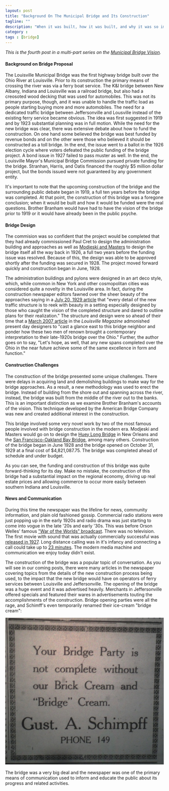 ```yaml
---
layout: post
title: "Background On The Municipal Bridge and Its Construction"
tagline: ""
description: "When it was built, how it was built, and why it was so important."
category : 
tags : [bridge]
---
```

_This is the fourth post in a multi-part series on the <a href="/tags.html#bridge-ref">Municipal Bridge Vision</a>._

#### Background on Bridge Proposal

The Louisville Municipal Bridge was the first highway bridge built over the Ohio River at Louisville.  Prior to its construction the primary means of crossing the river was via a ferry boat service.  The K&I bridge between New Albany, Indiana and Louisville was a railroad bridge, but also had a creosoted wood decking that was used for automobiles.  This was not its primary purpose, though, and it was unable to handle the traffic load as people starting buying more and more automobiles.  The need for a dedicated traffic bridge between Jeffersonville and Lousville instead of the existing ferry service became obvious.  The idea was first suggested in 1919 and by 1923 substantial planning was in full motion.  While the need for the new bridge was clear, there was extensive debate about how to fund the construction.  On one hand some believed the bridge was best funded by revenue bonds and on the other were those who believed it should be constructed as a toll bridge.  In the end, the issue went to a ballot in the 1926 election cycle where voters defeated the public funding of the bridge project.   A bond issue in 1927 failed to pass muster as well.  In the end, the Louisville Mayor's Municipal Bridge Commission pursued private funding for the bridge.  Stranhan, Harris, and Oatis financed the roughly $5 million dollar project, but the bonds issued were not guaranteed by any government entity.  

It's important to note that the upcoming construction of the bridge and the surrounding public debate began in 1919, a full ten years before the bridge was completed.  At that point, the construction of this bridge was a foregone conclusion; when it would be built and how it would be funded were the real questions.  Brother Branham would have had to have the vision of the bridge prior to 1919 or it would have already been in the public psyche.

#### Bridge Design

The commision was so confident that the project would be completed that they had already commissioned Paul Cret to design the administration building and approaches as well as [Modjeski and Masters](http://www.modjeski.com/) to design the bridge itself all the way back in 1926, a full two years before the funding issue was resolved.  Because of this, the design was able to be approved shortly after the funding was secured in 1928.  The project moved forward quickly and construction began in June, 1928.  

The administration buildings and pylons were designed in an art deco style, which, while common in New York and other cosmopolitan cities was considered quite a novelty in the Louisville area.  In fact, during the construction newspaper editors fawned over the sheer beauty of the approaches saying in a [July 20, 1929 article](/assets/Bridge/19290720.pdf) that "every detail of the new traffic structure is to reek with beauty in a setting especially designed by those who caught the vision of the completed structure and dared to outline plans for their realization."  The structure and design were so ahead of their time that a [March 2007 article](http://www.loumag.com/articledisplay.aspx?id=36106759) in the _Louisville Magazine_ admonished present day designers to "cast a glance east to this bridge neighbor and ponder how these two men of renown brought a contemporary interpretation to their late-1920s bridge over the Ohio."  Further, the author goes on to say, "Let's hope, as well, that any new spans completed over the Ohio in the near future achieve some of the same excellence in form and function."  

#### Construction Challenges

The construction of the bridge presented some unique challenges. There were delays in acquiring land and demolishing buildings to make way for the bridge approaches.  As a result, a new methodology was used to erect the bridge.  Instead of building from the shore out and spanning across the river, instead, the bridge was built from the middle of the river out to the banks.  This is an important distinction as we examine Brother Branham's accounts of the vision.  This technique developed by the American Bridge Company was new and created additional interest in the construction.

This bridge involved some very novel work by two of the most famous people involved with bridge construction in the modern era.  Modjeski and Masters would go on to design the <a href="http://en.wikipedia.org/wiki/Huey_P._Long_Bridge_(Jefferson_Parish)">Huey Long Bridge</a> in New Orleans and the [San Francisco-Oakland Bay Bridge](http://en.wikipedia.org/wiki/San_Francisco%E2%80%93Oakland_Bay_Bridge), among many others.   Construction of the bridge began in June 1928 and the bridge opened on October 31, 1929  at a final cost of $4,821,087.75.  The bridge was completed ahead of schedule and under budget.

As you can see, the funding and construction of this bridge was quite forward-thinking for its day.  Make no mistake, the construction of this bridge had a substantial impact on the regional economy, driving up real estate prices and allowing commerce to occur more easily between southern Indiana and Louisville. 

#### News and Communication

During this time the newspaper was the lifeline for news, community information, and plain old fashioned gossip.  Commercial radio stations were just popping up in the early 1920s and radio drama was just starting to come into vogue in the late '20s and early '30s.  This was before Orson Welles' famous <a href="http://en.wikipedia.org/wiki/The_War_of_the_Worlds_(radio_drama)">"War of the Worlds" broadcast</a>.  There was no television.  The first movie with sound that was actually commercially successful was [released in 1927](http://en.wikipedia.org/wiki/Silent_movies).  Long distance calling was in it's infancy and connecting a call could take up to [23 minutes](http://en.wikipedia.org/wiki/Long-distance_calling).  The modern media machine and communication we enjoy today didn't exist.

The construction of the bridge was a popular topic of conversation.  As you will see in our coming posts, there were many articles in the newspaper covering topics from the details of the new construction process being used, to the impact that the new bridge would have on operators of ferry services between Louisville and Jeffersonville.  The opening of the bridge was a huge event and it was advertised heavily.  Merchants in Jeffersonville offered specials and featured their wares in advertisements touting the accomplishments of the construction.  Bridge opening parties were all the rage, and Schimff's even temporarily renamed their ice-cream "bridge cream":

<img src="/assets/Bridge/BridgeCream.jpg" class="img-polaroid pagination-centered" alt="Schimpff's renamed their ice cream bridge cream." />

The bridge was a very big deal and the newspaper was one of the primary means of communication used to inform and educate the public about its progress and related activities.

